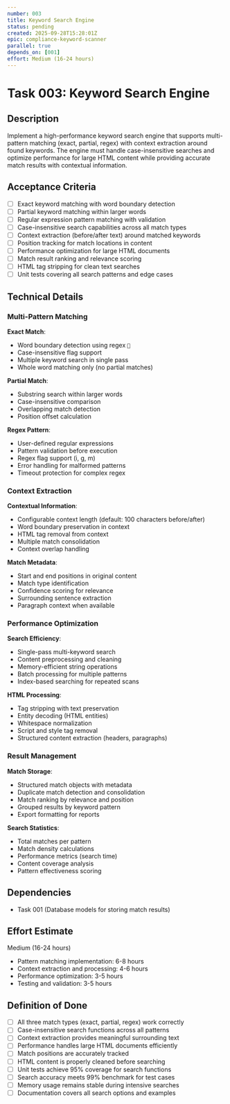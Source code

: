 ```yaml
---
number: 003
title: Keyword Search Engine
status: pending
created: 2025-09-28T15:28:01Z
epic: compliance-keyword-scanner
parallel: true
depends_on: [001]
effort: Medium (16-24 hours)
---
```


# Task 003: Keyword Search Engine

## Description

Implement a high-performance keyword search engine that supports multi-pattern matching (exact, partial, regex) with context extraction around found keywords. The engine must handle case-insensitive searches and optimize performance for large HTML content while providing accurate match results with contextual information.

## Acceptance Criteria

- [ ] Exact keyword matching with word boundary detection
- [ ] Partial keyword matching within larger words
- [ ] Regular expression pattern matching with validation
- [ ] Case-insensitive search capabilities across all match types
- [ ] Context extraction (before/after text) around matched keywords
- [ ] Position tracking for match locations in content
- [ ] Performance optimization for large HTML documents
- [ ] Match result ranking and relevance scoring
- [ ] HTML tag stripping for clean text searches
- [ ] Unit tests covering all search patterns and edge cases

## Technical Details

### Multi-Pattern Matching

**Exact Match**:
- Word boundary detection using regex ``
- Case-insensitive flag support
- Multiple keyword search in single pass
- Whole word matching only (no partial matches)

**Partial Match**:
- Substring search within larger words
- Case-insensitive comparison
- Overlapping match detection
- Position offset calculation

**Regex Pattern**:
- User-defined regular expressions
- Pattern validation before execution
- Regex flag support (i, g, m)
- Error handling for malformed patterns
- Timeout protection for complex regex

### Context Extraction

**Contextual Information**:
- Configurable context length (default: 100 characters before/after)
- Word boundary preservation in context
- HTML tag removal from context
- Multiple match consolidation
- Context overlap handling

**Match Metadata**:
- Start and end positions in original content
- Match type identification
- Confidence scoring for relevance
- Surrounding sentence extraction
- Paragraph context when available

### Performance Optimization

**Search Efficiency**:
- Single-pass multi-keyword search
- Content preprocessing and cleaning
- Memory-efficient string operations
- Batch processing for multiple patterns
- Index-based searching for repeated scans

**HTML Processing**:
- Tag stripping with text preservation
- Entity decoding (HTML entities)
- Whitespace normalization
- Script and style tag removal
- Structured content extraction (headers, paragraphs)

### Result Management

**Match Storage**:
- Structured match objects with metadata
- Duplicate match detection and consolidation
- Match ranking by relevance and position
- Grouped results by keyword pattern
- Export formatting for reports

**Search Statistics**:
- Total matches per pattern
- Match density calculations
- Performance metrics (search time)
- Content coverage analysis
- Pattern effectiveness scoring

## Dependencies

- Task 001 (Database models for storing match results)

## Effort Estimate

Medium (16-24 hours)

- Pattern matching implementation: 6-8 hours
- Context extraction and processing: 4-6 hours
- Performance optimization: 3-5 hours
- Testing and validation: 3-5 hours

## Definition of Done

- [ ] All three match types (exact, partial, regex) work correctly
- [ ] Case-insensitive search functions across all patterns
- [ ] Context extraction provides meaningful surrounding text
- [ ] Performance handles large HTML documents efficiently
- [ ] Match positions are accurately tracked
- [ ] HTML content is properly cleaned before searching
- [ ] Unit tests achieve 95% coverage for search functions
- [ ] Search accuracy meets 99% benchmark for test cases
- [ ] Memory usage remains stable during intensive searches
- [ ] Documentation covers all search options and examples
